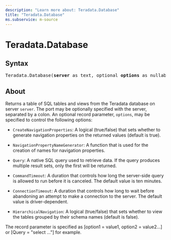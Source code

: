 ```yaml
---
description: "Learn more about: Teradata.Database"
title: "Teradata.Database"
ms.subservice: m-source
---
```

# Teradata.Database

## Syntax

<pre>
Teradata.Database(<b>server</b> as text, optional <b>options</b> as nullable record) as table
</pre>

## About

Returns a table of SQL tables and views from the Teradata database on server `server`. The port may be optionally specified with the server, separated by a colon. An optional record parameter, `options`, may be specified to control the following options:

* `CreateNavigationProperties`: A logical (true/false) that sets whether to generate navigation properties on the returned values (default is true).

* `NavigationPropertyNameGenerator`: A function that is used for the creation of names for navigation properties.

* `Query`: A native SQL query used to retrieve data. If the query produces multiple result sets, only the first will be returned.

* `CommandTimeout`: A duration that controls how long the server-side query is allowed to run before it is canceled. The default value is ten minutes.

* `ConnectionTimeout`: A duration that controls how long to wait before abandoning an attempt to make a connection to the server. The default value is driver-dependent.

* `HierarchicalNavigation`: A logical (true/false) that sets whether to view the tables grouped by their schema names (default is false).

The record parameter is specified as [option1 = value1, option2 = value2...] or [Query = "select ..."] for example.
